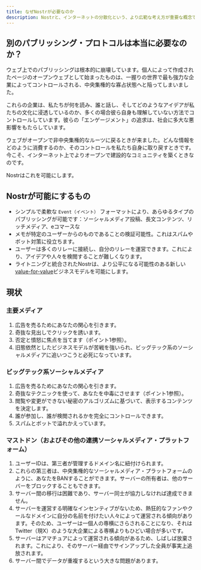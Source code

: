 ```yaml
---
title: なぜNostrが必要なのか
description: Nostrと、インターネットの分散化という、より広範な考え方が重要な概念である理由。
---
```


## 別のパブリッシング・プロトコルは本当に必要なのか？

ウェブ上でのパブリッシングは根本的に崩壊しています。個人によって作成されたページのオープンウェブとして始まったものは、一握りの世界で最も強力な企業によってコントロールされる、中央集権的な寡占状態へと陥ってしまいました。

これらの企業は、私たちが何を読み、誰と話し、そしてどのようなアイデアが私たちの文化に浸透しているのか、多くの場合彼ら自身も理解していない方法でコントロールしています。彼らの「エンゲージメント」の追求は、社会に多大な悪影響をもたらしています。

ウェブがオープンで非中央集権的なルーツに戻るときが来ました。どんな情報をどのように消費するのか、そのコントロールを私たち自身に取り戻すときです。今こそ、インターネット上でよりオープンで建設的なコミュニティを築くときなのです。

Nostrはこれを可能にします。

## Nostrが可能にするもの

- シンプルで柔軟な `Event（イベント）` フォーマットにより、あらゆるタイプのパブリッシングが可能です：ソーシャルメディア投稿、長文コンテンツ、リッチメディア、eコマースな
- メモが特定のユーザーからのものであることの検証可能性。これはスパムやボット対策に役立ちます。
- ユーザーは多くのリレーに接続し、自分のリレーを運営できます。これにより、アイデアや人々を検閲することが難しくなります。
- ライトニングと統合されたNostrは、より公平になる可能性のある新しい[value-for-value](https://value4value.info/)ビジネスモデルを可能にします。

## 現状

### 主要メディア

1. 広告を売るためにあなたの関心を引きます。
2. 奇抜な見出しでクリックを誘います。
3. 否定と憤怒に焦点を当てます（ポイント1参照）。
4. 旧態依然としたビジネスモデルが苦戦を強いられ、ビッグテック系のソーシャルメディアに追いつこうと必死になっています。

### ビッグテック系ソーシャルメディア

1. 広告を売るためにあなたの関心を引きます。
2. 奇抜なテクニックを使って、あなたを中毒にさせます（ポイント1参照）。
3. 閲覧や変更ができない秘密のアルゴリズムに基づいて、表示するコンテンツを決定します。
4. 誰が参加し、誰が検閲されるかを完全にコントロールできます。
5. スパムとボットで溢れかえっています。

### マストドン（およびその他の連携ソーシャルメディア・プラットフォーム）

1. ユーザーIDは、第三者が管理するドメイン名に紐付けられます。
2. これらの第三者は、中央集権的なソーシャルメディア・プラットフォームのように、あなたをBANすることができます。サーバーの所有者は、他のサーバーをブロックすることもできます。
3. サーバー間の移行は困難であり、サーバー同士が協力しなければ達成できません。
4. サーバーを運営する明確なインセンティブがないため、熱狂的なファンやクールなドメインに自分の名前を付けたい人々によって運営される傾向があります。そのため、ユーザーは一個人の専横にさらされることになり、それはTwitter（現X）のような大企業による専横よりもひどい場合が多いです。
5. サーバーはアマチュアによって運営される傾向があるため、しばしば放棄されます。これにより、そのサーバー経由でサインアップした全員が事実上追放されます。
6. サーバー間でデータが重複するという大きな問題があります。
